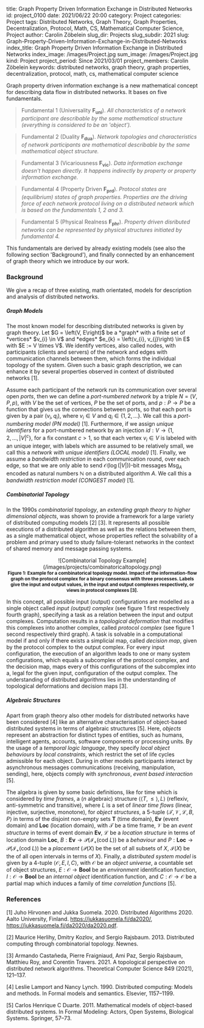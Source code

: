 title:      						Graph Property Driven Information Exchange in Distributed Networks
id:                 				project_0100
date:       						2021/06/22 20:00
category:		    				Project
categories:		    				Project
tags:       						Distributed Networks, Graph Theory, Graph Properties, Decentralization, Protocol, Math, CS, Mathematical Computer Science, Project
author:     						Carolin Zöbelein
slug_dir:           				Projects
slug_subdir:        				2021
slug:       						Graph-Property-Driven-Information-Exchange-in-Distributed-Networks
index_title:						Graph Property Driven Information Exchange in Distributed Networks
index_image:        				/images/Project.jpg
sum_image:							/images/Project.jpg
kind:               				Project
project_period:     				Since 2021/03/01
project_members:    				Carolin Zöbelein
keywords:           				distributed networks, graph theory, graph properties, decentralization, protocol, math, cs, mathematical computer science




Graph property driven information exchange is a new mathematical concept for describing data flow in distributed networks. It bases on five fundamentals.


> Fundamental 1 (Universality $\mathbf{F_{uni}}$). *All characteristics of a network participant are describable by the same mathematical structure (everything is considered to be an 'object').*

> Fundamental 2 (Duality $\mathbf{F_{dua}}$). *Network topologies and characteristics of network participants are mathematical describable by the same mathematical object structure.*

> Fundamental 3 (Vicariousness $\mathbf{F_{vic}}$). *Data information exchange doesn't happen directly. It happens indirectly by property or property information exchange.*

> Fundamental 4 (Property Driven $\mathbf{F_{prd}}$). *Protocol states are (equilibrium) states of graph properties. Properties are the driving force of each network protocol living on a distributed network which is based on the fundamentals 1, 2 and 3.*

> Fundamental 5 (Physical Realness $\mathbf{F_{phr}}$). *Property driven disributed networks can be represented by physical structures initiated by fundamental 4.*



This fundamentals are derived by already existing models (see also the following section 'Background'), and finally connected by an enhancement of graph theory which we introduce by our work.



<h3>Background</h3>

We give a recap of three existing, math orientated, models for description and analysis of distributed networks.

<h5><i>Graph Models</i></h5>
The most known model for describing distributed networks is given by graph theory. Let $G = \left(V, E\right)$ be a *graph* with a finite set of *vertices* $v_{i} \in V$ and *edges* $e_{k} = \left(v_{i}, v_{j}\right) \in E$ with $E := V \times V$. We identify vertices, also called nodes, with participants (clients and servers) of the network and edges with communication channels between them, which forms the individual topology of the system. Given such a basic graph description, we can enhance it by several properties observed in context of distributed networks [1].

Assume each participant of the network run its communication over several open *ports*, then we can define a *port-numbered network* by a triple $N = \left(V, P, p\right)$, with $V$ be the set of vertices, $P$ be the set of ports, and $p : P \rightarrow P$ be a function that gives us the connections between ports, so that each port is given by a pair $\left(v_{i},q_{i}\right)$, where $v_{i} \in V$ and $q_{i} \in \{1, 2, \dots \}$. We call this a *port-numbering model (PN model)* [1]. Furthermore, if we assign *unique identifiers* for a port-numbered network by an injection $id : V \rightarrow \{1, 2, \dots, |V|^{c} \}$, for a fix constant $c > 1$, so that each vertex $v_{i} \in V$ is labeled with an unique integer, with labels which are assumed to be relatively small, we call this a *network with unique identifiers (LOCAL model)* [1]. Finally, we assume a *bandwidth restriction* in each communication round, over each edge, so that we are only able to send $\mathcal{O}\left(\log\left(|V|\right)\right)$-bit messages $\mathrm{Msg}_{A}$ encoded as natural numbers $\mathbb{N}$ on a distributed algorithm $A$. We call this a *bandwidth restriction model (CONGEST model)* [1].


<h5><i>Combinatorial Topology</i></h5>

In the 1990s *combinatorial topology*, an *extending graph theory to higher dimensional objects*, was shown to provide a framework for a large variety of distributed computing models [2] [3]. It represents all possible executions of a distributed algorithm as well as the relations between them, as a single mathematical object, whose properties reflect the solvability of a problem and primary used to study failure-tolerant networks in the context of shared memory and message passing systems.


<center>
    ![Combinatorial Topology Example](/images/projects/combinatoricaltopology.png)
</center>

<center>
    <b style="font-size: 0.85em;">Figure 1: Example for a combinatorical topology model. Impact of the information-flow graph on the protocol complex for a binary consensus with three processes. Labels give the input and output values, in the input and output complexes respectively, or views in protocol complexes [3].</b>
</center>


In this concept, all possible input (output) configurations are modelled as a single object called *input (output) complex* (see figure 1 first respectively fourth graph), specifying a task as a relation between the input and output complexes. Computation results in a *topological deformation* that modifies this complexes into another complex, called *protocol complex* (see figure 1 second respectively third graph). A task is solvable in a computational model if and only if there exists a simplicial map, called *decision map*, given by the protocol complex to the output complex. For every input configuration, the execution of an algorithm leads to one or many system configurations, which equals a subcomplex of the protocol complex, and the decision map, maps every of this configurations of the subcomplex into a, legal for the given input, configuration of the output complex. The understanding of distributed algorithms lies in the understanding of topological deformations and decision maps [3].



<h5><i>Algebraic Structures</i></h5>

Apart from graph theory also other models for distributed networks have been considered [4] like an alternative characterisation of object-based distributed systems in terms of algebraic structures [5]. Here, *objects* represent an abstraction for distinct types of entities, such as humans, intelligent agents, accounts, software components or processing units. By the usage of a *temporal logic language*, they specify *local object behaviours* by *local constraints*, which restrict the set of life cycles admissible for each object. During in other models participants interact by asynchronous messages communications (receiving, manipulation, sending), here, objects comply with *synchronous*, *event based interaction* [5].

The algebra is given by some basic definitions, like for time which is considered by *time frames*, a ($n$ algebraic) structure $\langle\langle T, \leq \rangle,L\rangle$ (reflexiv, anti-symmetric and transitive), where $L$ is a set of *linear time flows* (linear, injective, surjective, monotone), for *object structures*, a $5$-tuple $\langle \mathcal{T}, \mathcal{V}, \mathcal{L}, B, P \rangle$ in terms of the disjoint non-empty sets $\mathbf{T}$ (time domain), $\mathbf{Ev}$ (event domain) and $\mathbf{Loc}$ (location domain), with $\mathcal{T}$ be a time frame, $\mathcal{V}$ be an *event structure* in terms of event domain $\mathbf{Ev}$, $\mathcal{L}$ be a *location structure* in terms of location domain $\mathbf{Loc}$, $B : \mathbf{Ev} \rightarrow \mathcal{P}\left(\mathcal{I}_{+}\left(\mathrm{cod} \ L\right)\right)$ be a *behaviour* and $P : \mathbf{Loc} \rightarrow \mathcal{P}\left(\mathcal{I}_{+}\left(\mathrm{cod} \ L\right)\right)$ be a *placement* ($\mathcal{P}\left(X\right)$ be the set of all subsets of $X$, $\mathcal{I}\left(X\right)$ be the of all open intervals in terms of $X$). Finally, a *distributed system model* is given by a $4$-tuple $\langle \mathcal{O}, E, I, C \rangle$, with $\mathcal{O}$ be an *object universe*, a countable set of object structures, $E : \mathcal{O} \rightarrow \mathbf{Bool}$ be an *environment* identification function, $I : \mathcal{O} \rightarrow \mathbf{Bool}$ be an *internal object* identification function, and $C : \mathcal{O} \rightarrow \mathcal{O}$ be a partial map which induces a family of *time correlation functions* [5].


<h3>References</h3>

[1] Juho Hirvonen and Jukka Suomela. 2020. Distributed Algorithms 2020. Aalto University, Finland. <a href="https://jukkasuomela.fi/da2020/" title="External: Distributed Algorithms" target="_blank">https://jukkasuomela.fi/da2020/</a>, <a href="https://jukkasuomela.fi/da2020/da2020.pdf" title="External: Distributed Algorithms - .pdf" target="_blank">https://jukkasuomela.fi/da2020/da2020.pdf</a>.

[2] Maurice Herlihy, Dmitry Kozlov, and Sergio Rajsbaum. 2013. Distributed computing through combinatorial topology. Newnes.

[3] Armando Castañeda, Pierre Fraigniaud, Ami Paz, Sergio Rajsbaum, Matthieu Roy, and Corentin Travers. 2021. A topological perspective on distributed network algorithms. Theoretical Computer Science 849 (2021), 121–137.

[4] Leslie Lamport and Nancy Lynch. 1990. Distributed computing: Models and methods. In Formal models and semantics. Elsevier, 1157–1199.

[5] Carlos Henrique C Duarte. 2011. Mathematical models of object-based distributed systems. In Formal Modeling: Actors, Open Systems, Biological Systems. Springer, 57–73.


